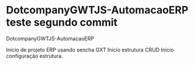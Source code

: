 DotcompanyGWTJS-AutomacaoERP teste segundo commit
============================

DotcompanyGWTJS-AutomacaoERP

  Inicio de projeto ERP usando sencha GXT 
  Inicio estrutura CRUD
  Inicio configuração estrutura.
  
